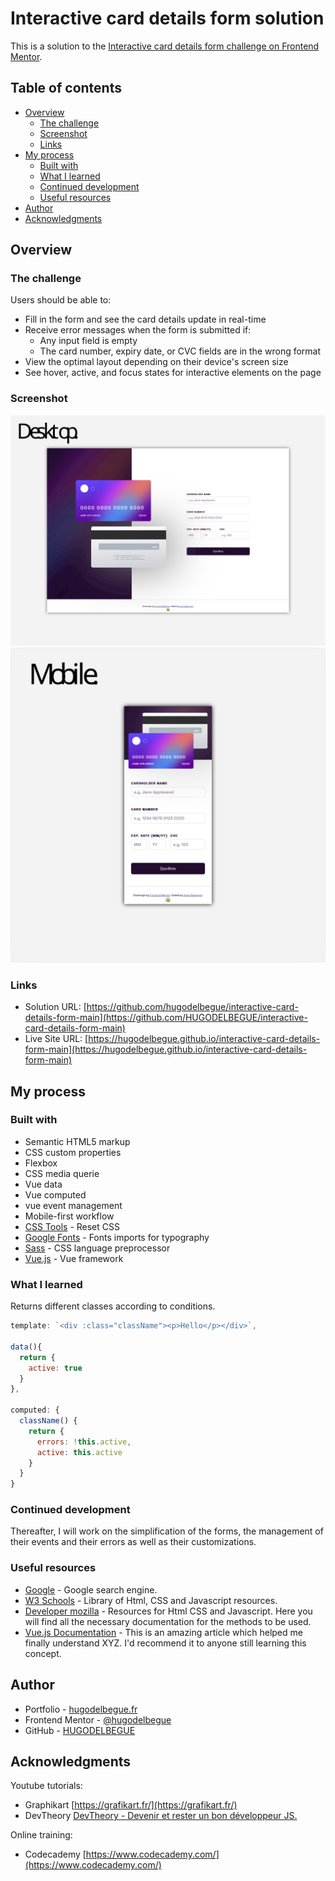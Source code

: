 # Interactive card details form solution

This is a solution to the [Interactive card details form challenge on Frontend Mentor](https://www.frontendmentor.io/challenges/interactive-card-details-form-XpS8cKZDWw).

## Table of contents

- [Overview](#overview)
  - [The challenge](#the-challenge)
  - [Screenshot](#screenshot)
  - [Links](#links)
- [My process](#my-process)
  - [Built with](#built-with)
  - [What I learned](#what-i-learned)
  - [Continued development](#continued-development)
  - [Useful resources](#useful-resources)
- [Author](#author)
- [Acknowledgments](#acknowledgments)

## Overview

### The challenge

Users should be able to:

- Fill in the form and see the card details update in real-time
- Receive error messages when the form is submitted if:
  - Any input field is empty
  - The card number, expiry date, or CVC fields are in the wrong format
- View the optimal layout depending on their device's screen size
- See hover, active, and focus states for interactive elements on the page

### Screenshot

![](./design/preview_desktop.svg)
![](./design/preview_mobile.svg)

### Links

- Solution URL: [https://github.com/hugodelbegue/interactive-card-details-form-main](https://github.com/HUGODELBEGUE/interactive-card-details-form-main)
- Live Site URL: [https://hugodelbegue.github.io/interactive-card-details-form-main](https://hugodelbegue.github.io/interactive-card-details-form-main)

## My process

### Built with

- Semantic HTML5 markup
- CSS custom properties
- Flexbox
- CSS media querie
- Vue data
- Vue computed
- vue event management
- Mobile-first workflow
- [CSS Tools](https://meyerweb.com/eric/tools/css/reset/) - Reset CSS
- [Google Fonts](https://fonts.google.com/) - Fonts imports for typography
- [Sass](https://sass-lang.com/) - CSS language preprocessor
- [Vue.js](https://vuejs.org/) - Vue framework

### What I learned

Returns different classes according to conditions.

```js
template: `<div :class="className"><p>Hello</p></div>`,

data(){
  return {
    active: true
  }
},

computed: {
  className() {
    return {
      errors: !this.active,
      active: this.active
    }
  }
}
```

### Continued development

Thereafter, I will work on the simplification of the forms, the management of their events and their errors as well as their customizations.

### Useful resources

- [Google](https://www.google.com/) - Google search engine.
- [W3 Schools](https://www.w3schools.com/) - Library of Html, CSS and Javascript resources.
- [Developer mozilla](https://developer.mozilla.org/fr/) - Resources for Html CSS and Javascript. Here you will find all the necessary documentation for the methods to be used.
- [Vue.js Documentation](https://vuejs.org/guide/introduction.html) - This is an amazing article which helped me finally understand XYZ. I'd recommend it to anyone still learning this concept.

## Author

- Portfolio - [hugodelbegue.fr](https://hugodelbegue.fr/)
- Frontend Mentor - [@hugodelbegue](https://www.frontendmentor.io/profile/HUGODELBEGUE)
- GitHub - [HUGODELBEGUE](https://github.com/HUGODELBEGUE)

## Acknowledgments

Youtube tutorials:

- Graphikart [https://grafikart.fr/](https://grafikart.fr/)
- DevTheory [DevTheory - Devenir et rester un bon développeur JS.](https://www.youtube.com/@DevTheory)

Online training:

- Codecademy [https://www.codecademy.com/](https://www.codecademy.com/)
